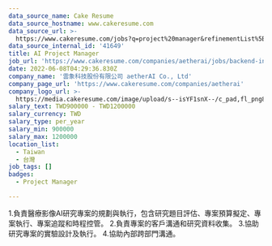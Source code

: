 ```yaml
---
data_source_name: Cake Resume
data_source_hostname: www.cakeresume.com
data_source_url: >-
  https://www.cakeresume.com/jobs?q=project%20manager&refinementList%5Blang_name%5D%5B0%5D=English&refinementList%5Bsalary_type%5D=per_year&range%5Bsalary_range%5D%5Bmin%5D=1000000&page=2
data_source_internal_id: '41649'
title: AI Project Manager
job_url: 'https://www.cakeresume.com/companies/aetherai/jobs/backend-intern-c0da2f'
date: 2022-06-08T04:29:36.830Z
company_name: '雲象科技股份有限公司 aetherAI Co., Ltd'
company_page_url: 'https://www.cakeresume.com/companies/aetherai'
company_logo_url: >-
  https://media.cakeresume.com/image/upload/s--isYF1snX--/c_pad,fl_png8,h_200,w_200/v1599039350/krfu9twtvuqih3bd0dj1.png
salary_text: TWD900000 - TWD1200000
salary_currency: TWD
salary_type: per_year
salary_min: 900000
salary_max: 1200000
location_list:
  - Taiwan
  - 台灣
job_tags: []
badges:
  - Project Manager

---
```


1.負責醫療影像AI研究專案的規劃與執行，包含研究題目評估、專案預算擬定、專案執行、專案追蹤和時程控管。 2.負責專案的客戶溝通和研究資料收集。 3.協助研究專案的實驗設計及執行。 4.協助內部跨部門溝通。